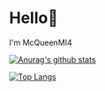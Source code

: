 # Hello👋

I'm McQueenMI4

[![Anurag's github stats](https://github-readme-stats.vercel.app/api?username=McQueenMI4)](https://github.com/anuraghazra/github-readme-stats)

[![Top Langs](https://github-readme-stats.vercel.app/api/top-langs/?username=himself65&layout=compact)](https://github.com/anuraghazra/github-readme-stats)

<!--

**McQueenMI4/McQueenMI4** is a ✨ _special_ ✨ repository because its `README.md` (this file) appears on your GitHub profile.

Here are some ideas to get you started:

- 🔭 I’m currently working on ...
- 🌱 I’m currently learning ...
- 👯 I’m looking to collaborate on ...
- 🤔 I’m looking for help with ...
- 💬 Ask me about ...
- 📫 How to reach me: ...
- 😄 Pronouns: ...
- ⚡ Fun fact: ...
-->
